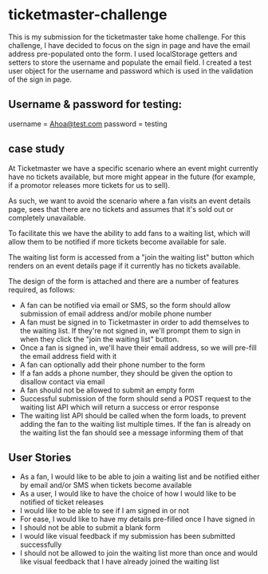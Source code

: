 # ticketmaster-challenge

This is my submission for the ticketmaster take home challenge.
For this challenge, I have decided to focus on the sign in page and have the email address pre-populated onto the form.
I used localStorage getters and setters to store the username and populate the email field.
I created a test user object for the username and password which is used in the validation of the sign in page.

## Username & password for testing:
username = Ahoa@test.com
password = testing

## case study

At Ticketmaster we have a specific scenario where an event might currently have no tickets available, but more might appear in the future (for example, if a promotor releases more tickets for us to sell).

As such, we want to avoid the scenario where a fan visits an event details page, sees that there are no tickets and assumes that it's sold out or completely unavailable.

To facilitate this we have the ability to add fans to a waiting list, which will allow them to be notified if more tickets become available for sale.

The waiting list form is accessed from a "join the waiting list" button which renders on an event details page if it currently has no tickets available.

The design of the form is attached and there are a number of features required, as follows:

- A fan can be notified via email or SMS, so the form should allow submission of email address and/or mobile phone number
- A fan must be signed in to Ticketmaster in order to add themselves to the waiting list. If they're not signed in, we'll prompt them to sign in when they click the "join the waiting list" button.
- Once a fan is signed in, we'll have their email address, so we will pre-fill the email address field with it
- A fan can optionally add their phone number to the form
- If a fan adds a phone number, they should be given the option to disallow contact via email
- A fan should not be allowed to submit an empty form
- Successful submission of the form should send a POST request to the waiting list API which will return a success or error response
- The waiting list API should be called when the form loads, to prevent adding the fan to the waiting list multiple times. If the fan is already on the waiting list the fan should see a message informing them of that

## User Stories

- As a fan, I would like to be able to join a waiting list and be notified either by email and/or SMS when tickets become available
- As a user, I would like to have the choice of how I would like to be notified of ticket releases
- I would like to be able to see if I am signed in or not
- For ease, I would like to have my details pre-filled once I have signed in
- I should not be able to submit a blank form
- I would like visual feedback if my submission has been submitted successfully
- I should not be allowed to join the waiting list more than once and would like visual feedback that I have already joined the waiting list

